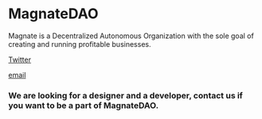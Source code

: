 # MagnateDAO
Magnate is a Decentralized Autonomous Organization with the sole goal of creating and running profitable businesses. 

[Twitter](https://twitter.com/magnatedao)

[email](magnatedao@protonmail.com)


### We are looking for a designer and a developer, contact us if you want to be a part of MagnateDAO.
